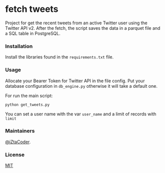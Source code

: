 
# fetch tweets

Project for get the recent tweets from an active Twitter user using the Twitter API v2.
After the fetch, the script saves the data in a parquet file and a SQL table in PostgreSQL.


### Installation

Install the libraries found in the `requirements.txt` file.


### Usage

Allocate your Bearer Token for Twitter API in the file config.
Put your database configuration in `db_engine.py` otherwise it will take a default one.

For run the main script:

`python get_tweets.py`

You can set a user name with the var `user_name` and a limit of records with `limit`


### Maintainers

[@iZtaCoder](https://github.com/iZtaCoder).

 ### License
[MIT](https://choosealicense.com/licenses/mit/)
